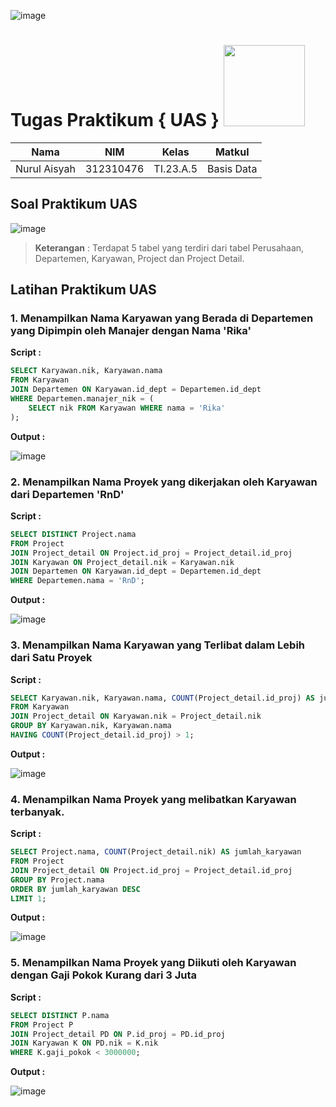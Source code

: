 ![image](https://github.com/nurulaisyah14/praktikumUAS2/assets/148174512/d473e93d-1af8-408d-b8a2-c048ce256738)
# Tugas Praktikum { UAS } <img src=https://logos-download.com/wp-content/uploads/2016/05/MySQL_logo_logotype.png width="130px" >


|**Nama**|**NIM**|**Kelas**|**Matkul**|
|----|---|-----|------|
|Nurul Aisyah|312310476|TI.23.A.5|Basis Data|

## Soal Praktikum UAS
![image](https://github.com/nurulaisyah14/praktikumUAS2/assets/148174512/8d4524f8-5847-4fd5-8fa2-d1c30cb464bf)
> **Keterangan** : Terdapat 5 tabel yang terdiri dari tabel Perusahaan, Departemen, Karyawan, Project dan Project Detail.



## Latihan Praktikum UAS

### 1. Menampilkan Nama Karyawan yang Berada di Departemen yang Dipimpin oleh Manajer dengan Nama 'Rika'
**Script :**

```sql
SELECT Karyawan.nik, Karyawan.nama
FROM Karyawan
JOIN Departemen ON Karyawan.id_dept = Departemen.id_dept
WHERE Departemen.manajer_nik = (
    SELECT nik FROM Karyawan WHERE nama = 'Rika'
);
```

**Output :**

![image](https://github.com/nurulaisyah14/praktikumUAS2/assets/148174512/94609d06-cbd1-4c0b-b696-91fac1569fdd)




### 2. Menampilkan Nama Proyek yang dikerjakan oleh Karyawan dari Departemen 'RnD'
**Script :**

```sql
SELECT DISTINCT Project.nama
FROM Project
JOIN Project_detail ON Project.id_proj = Project_detail.id_proj
JOIN Karyawan ON Project_detail.nik = Karyawan.nik
JOIN Departemen ON Karyawan.id_dept = Departemen.id_dept
WHERE Departemen.nama = 'RnD';
```

**Output :**

![image](https://github.com/nurulaisyah14/praktikumUAS2/assets/148174512/33a81ad3-1aaa-4d90-b846-0b22b83b0f08)



### 3. Menampilkan Nama Karyawan yang Terlibat dalam Lebih dari Satu Proyek
**Script :**

```sql
SELECT Karyawan.nik, Karyawan.nama, COUNT(Project_detail.id_proj) AS jumlah_proyek
FROM Karyawan
JOIN Project_detail ON Karyawan.nik = Project_detail.nik
GROUP BY Karyawan.nik, Karyawan.nama
HAVING COUNT(Project_detail.id_proj) > 1;
```

**Output :**

![image](https://github.com/nurulaisyah14/praktikumUAS2/assets/148174512/b60c025a-4a81-4e86-9ac4-f4a323f8c949)



### 4. Menampilkan Nama Proyek yang melibatkan Karyawan terbanyak.
**Script :**

```sql
SELECT Project.nama, COUNT(Project_detail.nik) AS jumlah_karyawan
FROM Project
JOIN Project_detail ON Project.id_proj = Project_detail.id_proj
GROUP BY Project.nama
ORDER BY jumlah_karyawan DESC
LIMIT 1;
```

**Output :**

![image](https://github.com/nurulaisyah14/praktikumUAS2/assets/148174512/a94dffd7-3a58-497f-8b94-332a2e97baf2)



### 5. Menampilkan Nama Proyek yang Diikuti oleh Karyawan dengan Gaji Pokok Kurang dari 3 Juta
**Script :**

```sql
SELECT DISTINCT P.nama
FROM Project P
JOIN Project_detail PD ON P.id_proj = PD.id_proj
JOIN Karyawan K ON PD.nik = K.nik
WHERE K.gaji_pokok < 3000000;
```

**Output :**

![image](https://github.com/nurulaisyah14/praktikumUAS2/assets/148174512/ff406b5a-2461-4835-adc4-96d52efeea00)

